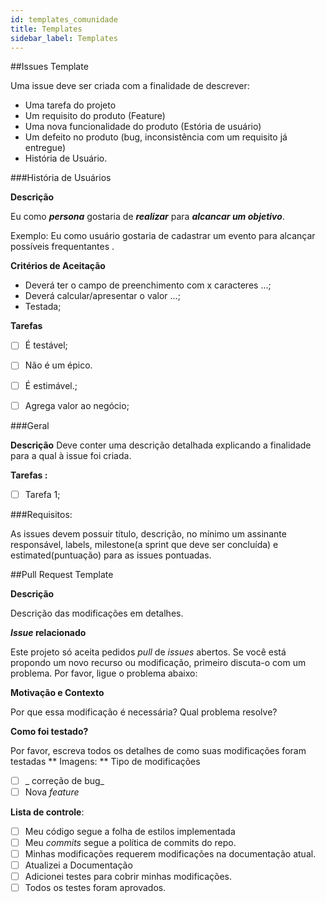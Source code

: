 ```yaml
---
id: templates_comunidade
title: Templates
sidebar_label: Templates
---
```


##Issues Template

Uma issue deve ser criada com a finalidade de descrever:
 - Uma tarefa do projeto
 - Um requisito do produto (Feature)
 - Uma nova funcionalidade do produto (Estória de usuário)
 - Um defeito no produto (bug, inconsistência com um requisito já entregue)
 - História de Usuário.

 ###História de Usuários

 **Descrição**

 Eu como ***persona*** gostaria de ***realizar*** para ***alcancar um objetivo***.

 Exemplo: Eu como usuário gostaria de cadastrar um evento para alcançar possíveis frequentantes .

 **Critérios de Aceitação**
 - Deverá ter o campo de preenchimento com x caracteres ...;
 - Deverá calcular/apresentar o valor ...;
 - Testada;


 **Tarefas**

 - [ ] É testável;
 - [ ] Não é um épico.
 - [ ] É estimável.;
 - [ ] Agrega valor ao negócio;


###Geral

**Descrição**
Deve conter uma descrição detalhada explicando a finalidade para a qual à issue foi criada.

**Tarefas :**
- [ ] Tarefa 1;

###Requisitos:

As issues devem possuir título, descrição, no mínimo um assinante responsável, labels, milestone(a sprint que deve ser concluída) e estimated(puntuação) para as issues pontuadas.


##Pull Request Template

**Descrição**

 Descrição das modificações em detalhes.

**_Issue_ relacionado**

 Este projeto só aceita pedidos _pull_ de _issues_ abertos. Se você está propondo um novo recurso ou modificação, primeiro discuta-o com um problema. Por favor, ligue o problema abaixo:

**Motivação e Contexto**

Por que essa modificação é necessária? Qual problema resolve?

**Como foi testado?**

Por favor, escreva todos os detalhes de como suas modificações foram testadas
** Imagens:
** Tipo de modificações
- [ ] _ ​​correção de bug_
- [ ] Nova _feature_

**Lista de controle**:

- [ ] Meu código segue a folha de estilos implementada
- [ ] Meu _commits_ segue a política de commits do repo.
- [ ] Minhas modificações requerem modificações na documentação atual.
- [ ] Atualizei a Documentação
- [ ] Adicionei testes para cobrir minhas modificações.
- [ ] Todos os testes foram aprovados.
